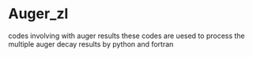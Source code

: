 # Auger_zl
codes involving with auger results
these codes are uesed to process the multiple auger decay results by python and fortran
